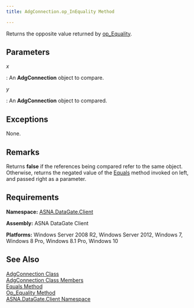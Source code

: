```yaml
---
title: AdgConnection.op_InEquality Method

---
```


Returns the opposite value returned by [op_Equality](adg-connectionclassop-equality-method.html).


## Parameters



 *x* 

: An **AdgConnection**  object to compare. 

 *y* 

: An **AdgConnection**  object to compared.


## Exceptions

None.
## Remarks

Returns **false** if the references being compared refer to the same object. Otherwise, returns the negated value of the [Equals](adg-connection-class-equals-method.html) method invoked on left, and passed right as a parameter. 
## Requirements

**Namespace:** [ASNA.DataGate.Client](datagate-client-namespace.html) 

**Assembly:** ASNA DataGate Client

**Platforms:** Windows Server 2008 R2, Windows Server 2012, Windows 7, Windows 8 Pro, Windows 8.1 Pro, Windows 10
## See Also


[AdgConnection Class](adg-connection-class.html)
      <br />
[AdgConnection Class Members](adg-connection-members.html)
      <br />
[Equals Method](adg-connection-class-equals-method.html)
      <br />
[Op_Equality Method](adg-connectionclassop-equality-method.html)
      <br />
[ASNA.DataGate.Client Namespace](datagate-client-namespace.html)

